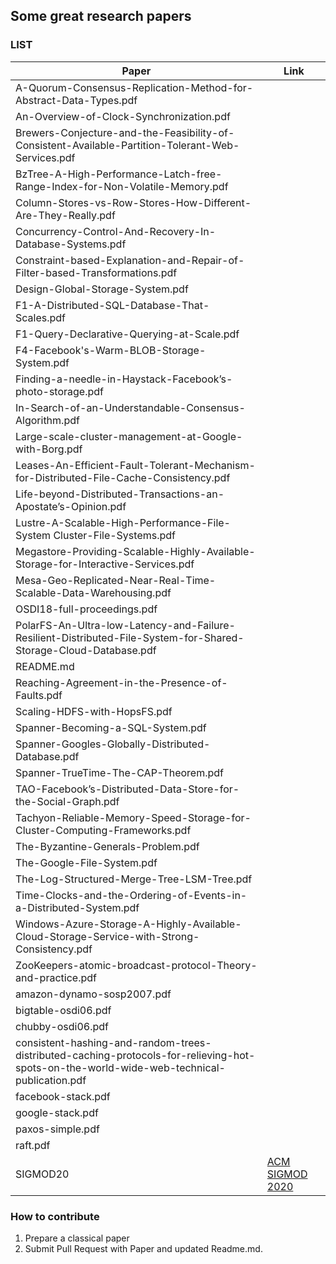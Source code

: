## Some great research papers

### LIST
|Paper|Link|
| --- | --- |
|A-Quorum-Consensus-Replication-Method-for-Abstract-Data-Types.pdf| 
|An-Overview-of-Clock-Synchronization.pdf| 
|Brewers-Conjecture-and-the-Feasibility-of-Consistent-Available-Partition-Tolerant-Web-Services.pdf| 
|BzTree-A-High-Performance-Latch-free-Range-Index-for-Non-Volatile-Memory.pdf| 
|Column-Stores-vs-Row-Stores-How-Different-Are-They-Really.pdf| 
|Concurrency-Control-And-Recovery-In-Database-Systems.pdf| 
|Constraint-based-Explanation-and-Repair-of-Filter-based-Transformations.pdf| 
|Design-Global-Storage-System.pdf| 
|F1-A-Distributed-SQL-Database-That-Scales.pdf| 
|F1-Query-Declarative-Querying-at-Scale.pdf| 
|F4-Facebook's-Warm-BLOB-Storage-System.pdf| 
|Finding-a-needle-in-Haystack-Facebook’s-photo-storage.pdf| 
|In-Search-of-an-Understandable-Consensus-Algorithm.pdf| 
|Large-scale-cluster-management-at-Google-with-Borg.pdf| 
|Leases-An-Efficient-Fault-Tolerant-Mechanism-for-Distributed-File-Cache-Consistency.pdf| 
|Life-beyond-Distributed-Transactions-an-Apostate’s-Opinion.pdf| 
|Lustre-A-Scalable-High-Performance-File-System Cluster-File-Systems.pdf| 
|Megastore-Providing-Scalable-Highly-Available-Storage-for-Interactive-Services.pdf| 
|Mesa-Geo-Replicated-Near-Real-Time-Scalable-Data-Warehousing.pdf| 
|OSDI18-full-proceedings.pdf| 
|PolarFS-An-Ultra-low-Latency-and-Failure-Resilient-Distributed-File-System-for-Shared-Storage-Cloud-Database.pdf| 
|README.md| 
|Reaching-Agreement-in-the-Presence-of-Faults.pdf| 
|Scaling-HDFS-with-HopsFS.pdf| 
|Spanner-Becoming-a-SQL-System.pdf| 
|Spanner-Googles-Globally-Distributed-Database.pdf| 
|Spanner-TrueTime-The-CAP-Theorem.pdf| 
|TAO-Facebook’s-Distributed-Data-Store-for-the-Social-Graph.pdf| 
|Tachyon-Reliable-Memory-Speed-Storage-for-Cluster-Computing-Frameworks.pdf| 
|The-Byzantine-Generals-Problem.pdf| 
|The-Google-File-System.pdf| 
|The-Log-Structured-Merge-Tree-LSM-Tree.pdf| 
|Time-Clocks-and-the-Ordering-of-Events-in-a-Distributed-System.pdf| 
|Windows-Azure-Storage-A-Highly-Available-Cloud-Storage-Service-with-Strong-Consistency.pdf| 
|ZooKeepers-atomic-broadcast-protocol-Theory-and-practice.pdf| 
|amazon-dynamo-sosp2007.pdf| 
|bigtable-osdi06.pdf| 
|chubby-osdi06.pdf| 
|consistent-hashing-and-random-trees-distributed-caching-protocols-for-relieving-hot-spots-on-the-world-wide-web-technical-publication.pdf| 
|facebook-stack.pdf| 
|google-stack.pdf| 
|paxos-simple.pdf| 
|raft.pdf| 
|SIGMOD20|[ACM SIGMOD 2020](https://dl.acm.org/doi/proceedings/10.1145/3318464)|

### How to contribute
1. Prepare a classical paper
2. Submit Pull Request with Paper and updated Readme.md.

